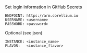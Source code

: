 Set login information in GitHub Secrets
```
ENDPOINT: https://arm.corellium.io
USERNAME: <username>
PASSWORD: <password>
```
Optional (see json)
```
INSTANCE: <instance_name>
FLAVOR:   <instance_flavor>
```
